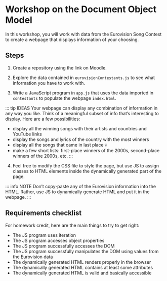 # Workshop on the Document Object Model

In this workshop, you will work with data from the Eurovision Song Contest to
create a webpage that displays information of your choosing.

## Steps

1. Create a repository using the link on Moodle.

2. Explore the data contained in `eurovisionContestants.js` to see what information you have to work with.

3. Write a JavaScript program in `app.js` that uses the data imported in
   `contestants` to populate the webpage `index.html`.

::: tip IDEAS
Your webpage can display any combination of information in any way you like. Think of a meaningful subset of info that’s interesting to display. Here are a few possibilities:
* display all the winning songs with their artists and countries and YouTube links
* display the songs and lyrics of the country with the most winners
* display all the songs that came in last place :skull:
* make a few short lists: first-place winners of the 2000s, second-place winners of the 2000s, etc.
:::

4. Feel free to modify the CSS file to style the page, but use JS to assign classes to HTML elements inside the dynamically generated part of the page.

::: info NOTE
Don’t copy-paste any of the Eurovision information into the HTML. Rather, use JS to dynamically generate HTML
and put it in the webpage.
:::

## Requirements checklist

For homework credit, here are the main things to try to get right:

- The JS program uses iteration
- The JS program accesses object properties
- The JS program successfully accesses the DOM
- The JS program successfully manipulates the DOM using values from the Eurovision data
- The dynamically generated HTML renders properly in the browser
- The dynamically generated HTML contains at least some attributes
- The dynamically generated HTML is valid and basically accessible
